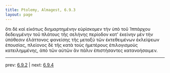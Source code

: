 ```yaml
---
title: Ptolemy, Almagest, 6.9.3
layout: page
---
```


ὅτι δὲ καὶ εἰκότως διημαρτημένην εὑρίσκομεν τὴν ὑπὸ τοῦ Ἱππάρχου δεδειγμένην τοῦ πλάτους τῆς σελήνης περίοδον κατ' ἐκείνην μὲν τὴν ὑπόθεσιν ἐλάττονος φανείσης τῆς μεταξὺ τῶν ἐκτεθειμένων ἐκλείψεων ἐπουσίας, πλείονος δὲ τῆς κατὰ τοὺς ἡμετέρους ἐπιλογισμοὺς κατειλημμένης, ἀπὸ τῶν αὐτῶν ἂν πάλιν ἐπιστήσαντες κατανοήσαιμεν. 

---

prev: [6.9.2](../6.9.2/) | next: [6.9.4](../6.9.4/)

